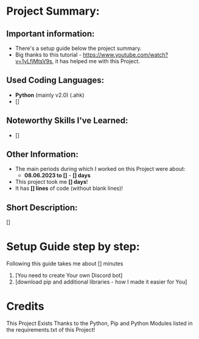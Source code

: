 # Project Summary:


## Important information:
- There's a setup guide below the project summary.
- Big thanks to this tutorial - https://www.youtube.com/watch?v=1yLfjMtsV9s, it has helped me with this Project.


## Used Coding Languages:
- **Python** (mainly v2.0) (.ahk)
- []


## Noteworthy Skills I've Learned:
- []


## Other Information:
- The main periods during which I worked on this Project were about:  
  - **08.06.2023  to  []** - **[] days**
- This project took me **[] days**!
- It has **[] lines** of code (without blank lines)!


## Short Description:
[]


# Setup Guide step by step:
Following this guide takes me about [] minutes
1. [You need to create Your own Discord bot]
2. [download pip and additional libraries - how I made it easier for You]


# Credits
This Project Exists Thanks to the Python, Pip and Python Modules listed in the requirements.txt of this Project!